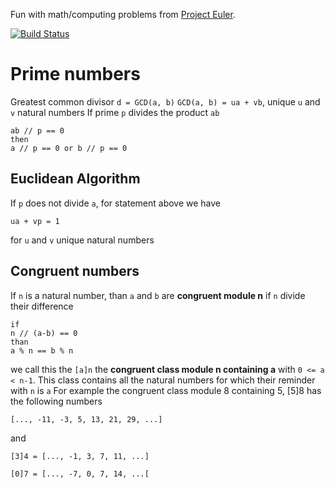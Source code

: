 Fun with math/computing problems from [Project Euler](https://projecteuler.net).

[![Build Status](https://travis-ci.org/lsbardel/mathfun.svg?branch=master)](https://travis-ci.org/lsbardel/mathfun)



Prime numbers
=================
Greatest common divisor ``d = GCD(a, b)``
``GCD(a, b) = ua + vb``, unique ``u`` and ``v`` natural numbers
If prime ``p`` divides the product ``ab``
```
ab // p == 0
then
a // p == 0 or b // p == 0
```
## Euclidean Algorithm

If ``p`` does not divide ``a``, for statement above we have
```
ua + vp = 1
``` 
for ``u`` and ``v`` unique natural numbers

## Congruent numbers

If ``n`` is a natural number, than ``a`` and ``b`` are **congruent module n** if ``n`` divide their difference
```
if
n // (a-b) == 0
than
a % n == b % n 
```
we call this the ``[a]n`` the **congruent class module n containing a** with ``0 <= a < n-1``. This class contains all the natural numbers for which their reminder with ``n`` is ``a``
For example the congruent class module 8 containing 5, [5]8 has the following numbers
```
[..., -11, -3, 5, 13, 21, 29, ...]
```
and
```
[3]4 = [..., -1, 3, 7, 11, ...]
```
```
[0]7 = [..., -7, 0, 7, 14, ...[
```
